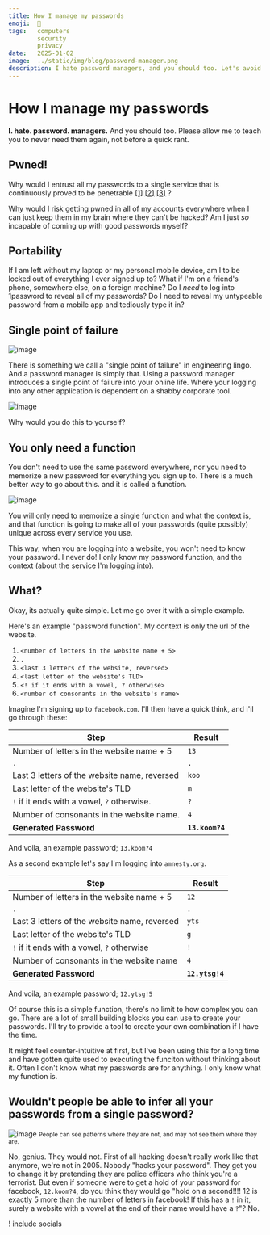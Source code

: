 ```yaml
---
title: How I manage my passwords
emoji:  🔐
tags:   computers
        security
        privacy
date:   2025-01-02
image:  ../static/img/blog/password-manager.png
description: I hate password managers, and you should too. Let's avoid using them and still not forget our passwords with password functions.
---
```


# How I manage my passwords

**I. hate. password. managers.** And you should too. Please allow me to teach you to never need them again, not before a quick rant.

## Pwned!

Why would I entrust all my passwords to a single service that is continuously proved to be penetrable [[1]](https://support.lastpass.com/s/document-item?language=en_US&bundleId=lastpass&topicId=LastPass%2Fincident-data.html&_LANG=enus) [[2]](https://blog.1password.com/files/okta-incident/okta-incident-report.pdf) [[3]](https://www.verdict.co.uk/unsecured-databases-nordpass/) ?

Why would I risk getting pwned in all of my accounts everywhere when I can just keep them in my brain where they can't be hacked? Am I just _so_ incapable of coming up with good passwords myself?

## Portability

If I am left without my laptop or my personal mobile device, am I to be locked out of everything I ever signed up to? What if I'm on a friend's phone, somewhere else, on a foreign machine? Do I _need_ to log into 1password to reveal all of my passwords? Do I need to reveal my untypeable password from a mobile app and tediously type it in?

## Single point of failure

![image](https://github.com/user-attachments/assets/d0cc9b55-a485-4dee-9d14-944555fe1802)

There is something we call a "single point of failure" in engineering lingo. And a password manager is simply that. Using a password manager introduces a single point of failure into your online life. Where your logging into any other application is dependent on a shabby corporate tool.

![image](https://github.com/user-attachments/assets/bbbeab43-4078-41e3-b235-aed9b737557c)

Why would you do this to yourself?

## You only need a function

You don't need to use the same password everywhere, nor you need to memorize a new password for everything you sign up to. There is a much better way to go about this. and it is called a function.

![image](https://github.com/user-attachments/assets/8665eeec-bb41-468b-b4ed-1fd432426db2)

You will only need to memorize a single function and what the context is, and that function is going to make all of your passwords (quite possibly) unique across every service you use.

This way, when you are logging into a website, you won't need to know your password. I never do! I only know my password function, and the context (about the service I'm logging into).

## What?

Okay, its actually quite simple. Let me go over it with a simple example.

Here's an example "password function". My context is only the url of the website.


1. `<number of letters in the website name + 5>`
2. `.`
3. `<last 3 letters of the website, reversed>`
4. `<last letter of the website's TLD>`
5. `<! if it ends with a vowel, ? otherwise>`
6. `<number of consonants in the website's name>`


Imagine I'm signing up to `facebook.com`. I'll then have a quick think, and I'll go through these:

| Step                                         | Result  |
|----------------------------------------------|---------|
| Number of letters in the website name + 5    | `13`    |
| `.`                                          | `.`     |
| Last 3 letters of the website name, reversed | `koo`   |
| Last letter of the website's TLD             | `m`     |
| `!` if it ends with a vowel, `?` otherwise.  | `?`     |
| Number of consonants in the website name.    | `4`     |
| **Generated Password**                       | **`13.koom?4`** |

And voila, an example password; `13.koom?4`

As a second example let's say I'm logging into `amnesty.org`.

| Step                                       | Result  |
|--------------------------------------------|---------|
| Number of letters in the website name + 5  | `12`    |
| `.`                                        | `.`     |
| Last 3 letters of the website name, reversed | `yts` |
| Last letter of the website's TLD           | `g`     |
| `!` if it ends with a vowel, `?` otherwise | `!`     |
| Number of consonants in the website name   | `4`     |
| **Generated Password**                     | **`12.ytsg!4`** |

And voila, an example password; `12.ytsg!5`

Of course this is a simple function, there's no limit to how complex you can go. There are a lot of small building blocks you can use to create your passwords. I'll try to provide a tool to create your own combination if I have the time.

It might feel counter-intuitive at first, but I've been using this for a long time and have gotten quite used to executing the funciton without thinking about it. Often I don't know what my passwords are for anything. I only know what my function is.

## Wouldn't people be able to infer all your passwords from a single password?

![image](https://github.com/user-attachments/assets/2c64d3bd-afa8-4ccf-913d-6b3411c99af6)
<small>People can see patterns where they are not, and may not see them where they are.</small>

No, genius. They would not. First of all hacking doesn't really work like that anymore, we're not in 2005. Nobody "hacks your password". They get you to change it by pretending they are police officers who think you're a terrorist. But even if someone were to get a hold of your password for facebook, `12.koom?4`, do you think they would go "hold on a second!!!! 12 is exactly 5 more than the number of letters in facebook! If this has a `!` in it, surely a website with a vowel at the end of their name would have a `?`"? No.

! include socials

